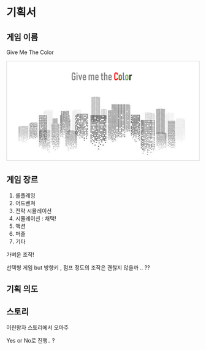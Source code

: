 기획서
===

게임 이름
---
Give Me The Color

![](./img/GiveMeTheColor.png)


게임 장르
---

1. 롤플레잉
2. 어드벤쳐
3. 전략 시뮬레이션
4. 시뮬레이션 : 채택!
5. 액션
6. 퍼즐
7. 기타

가벼운 조작!

선택형 게임 but 방향키 , 점프 정도의 조작은 괜찮지 않을까 .. ??


기획 의도
---

스토리
---
어린왕자 스토리에서 오마주

Yes or No로 진행.. ?



